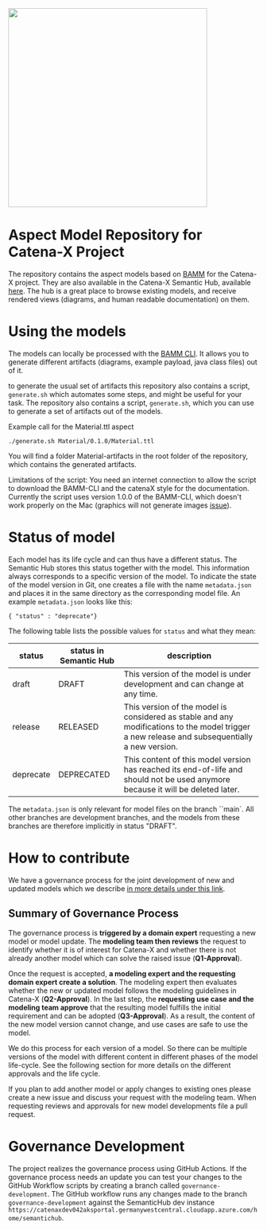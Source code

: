<img src="https://raw.githubusercontent.com/catenax/tractusx/main/portal/code/tractus-x-portal/public/Catena-X_Logo_mit_Zusatz_2021.svg" width="400">

# Aspect Model Repository for Catena-X Project
The repository contains the aspect models based on [BAMM](https://openmanufacturingplatform.github.io/sds-documentation/bamm-specification/snapshot/index.html) for the Catena-X project.
They are also available in the Catena-X Semantic Hub, available [here](https://catenaxintaksportal.germanywestcentral.cloudapp.azure.com/home/semantichub). The hub is a great place to browse existing models, and receive rendered views (diagrams, and human readable documentation) on them.


# Using the models
The models can locally be processed with the [BAMM CLI](https://openmanufacturingplatform.github.io/sds-documentation/sds-documentation/index.html).
It allows you to generate different artifacts (diagrams, example payload, java class files) out of it.

to generate the usual set of artifacts this repository also contains a script, `generate.sh` which automates some steps, and might be useful for your task.
The repository also contains a script, `generate.sh`, which you can use to generate a set of artifacts out of the models.

Example call for the Material.ttl aspect
```
./generate.sh Material/0.1.0/Material.ttl

```
You will find a folder Material-artifacts in the root folder of the repository, which contains the generated artifacts.

Limitations of the script: You need an internet connection to allow the script to download the BAMM-CLI and the catenaX style for the documentation. 
Currently the script uses version 1.0.0 of the BAMM-CLI, which doesn't work properly on the Mac (graphics will not generate images [issue](https://github.com/OpenManufacturingPlatform/sds-sdk/issues/38)). 

# Status of model
Each model has its life cycle and can thus have a different status. The Semantic Hub stores this status together with the model. This information always corresponds to a specific version of the model. To indicate the state of the model version in Git, one creates a file with the name `metadata.json` and places it in the same directory as the corresponding model file. An example `metadata.json` looks like this:

```
{ "status" : "deprecate"} 
```

The following table lists the possible values for `status` and what they mean:

status | status in Semantic Hub | description
----| ---- | ---- |
draft | DRAFT | This version of the model is under development and can change at any time.
release | RELEASED | This version of the model is considered as stable and any modifications to the model trigger a new release and subsequentially a new version. 
deprecate | DEPRECATED | This content of this model version has reached its end-of-life and should not be used anymore because it will be deleted later. 

The ``metadata.json`` is only relevant for model files on the branch ``main`. All other branches are development branches, and the models from these branches are therefore implicitly in status "DRAFT". 

# How to contribute
We have a governance process for the joint development of new and updated models which we describe [in more details under this link](GOVERNANCE.md). 

## Summary of Governance Process
The governance process is **triggered by a domain expert** requesting a new model or model update. The **modeling team then reviews** the request to identify whether it is of interest for Catena-X and whether there is not already another model which can solve the raised issue (**Q1-Approval**). 

Once the request is accepted, **a modeling expert and the requesting domain expert create a solution**. The modeling expert then evaluates whether the new or updated model follows the modeling guidelines in Catena-X (**Q2-Approval**). In the last step, the **requesting use case and the modeling team approve** that the resulting model fulfills the initial requirement and can be adopted (**Q3-Approval**). As a result, the content of the new model version cannot change, and use cases are safe to use the model.

We do this process for each version of a model. So there can be multiple versions of the model with different content in different phases of the model life-cycle. 
See the following section for more details on the different approvals and the life cycle. 

If you plan to add another model or apply changes to existing ones please create a new issue and discuss your request with the modeling team. When requesting reviews and approvals for new model developments file a pull request.

# Governance Development

The project realizes the governance process using GitHub Actions. If the governance process needs an update you can 
test your changes to the GitHub Workflow scripts by creating a branch called `governance-development`. The GitHub workflow
runs any changes made to the branch `governance-development` against the SemanticHub dev instance `https://catenaxdev042aksportal.germanywestcentral.cloudapp.azure.com/home/semantichub`.